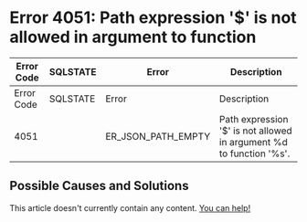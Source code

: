 
# Error 4051: Path expression '$' is not allowed in argument to function


| Error Code | SQLSTATE | Error | Description |
| --- | --- | --- | --- |
| Error Code | SQLSTATE | Error | Description |
| 4051 |  | ER_JSON_PATH_EMPTY | Path expression '$' is not allowed in argument %d to function '%s'. |




## Possible Causes and Solutions


This article doesn't currently contain any content. [You can help!](/en/writing-and-editing-knowledge-base-articles/)

